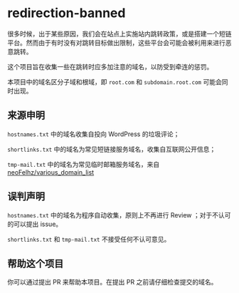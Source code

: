 # redirection-banned
很多时候，出于某些原因，我们会在站点上实施站内跳转政策，或是搭建一个短链平台。然而由于有时没有对跳转目标做出限制，这些平台会可能会被利用来进行恶意跳转。

这个项目旨在收集一些在跳转时应多加注意的域名，以防受到牵连的惩罚。

本项目中的域名区分子域和根域，即 `root.com` 和 `subdomain.root.com` 可能会同时出现。

## 来源申明
`hostnames.txt` 中的域名收集自投向 WordPress 的垃圾评论；

`shortlinks.txt` 中的域名为常见短链接服务域名，收集自互联网公开信息；

`tmp-mail.txt` 中的域名为常见临时邮箱服务域名，来自 [neoFelhz/various_domain_list](https://github.com/neoFelhz/various_domain_list/)

## 误判声明
`hostnames.txt` 中的域名为程序自动收集，原则上不再进行 Review ；对于不认可的可以提出 issue。

`shortlinks.txt` 和 `tmp-mail.txt` 不接受任何不认可意见。

## 帮助这个项目
你可以通过提出 PR 来帮助本项目。在提出 PR 之前请仔细检查提交的域名。
